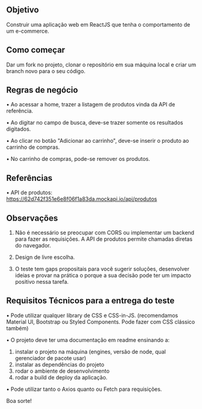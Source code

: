 
## Objetivo
Construir uma aplicação web em ReactJS que tenha o comportamento de um e-commerce.

## Como começar
Dar um fork no projeto, clonar o repositório em sua máquina local e criar um branch novo para o seu código.


## Regras de negócio
•	Ao acessar a home, trazer a listagem de produtos vinda da API de referência.  

•	Ao digitar no campo de busca, deve-se trazer somente os resultados digitados.  

•	Ao clicar no botão "Adicionar ao carrinho", deve-se inserir o produto ao carrinho de compras.  

•	No carrinho de compras, pode-se remover os produtos.  



## Referências
•	API de produtos: https://62d742f351e6e8f06f1a83da.mockapi.io/api/produtos


## Observações
1. Não é necessário se preocupar com CORS ou implementar um backend para fazer as requisições. A API de produtos permite chamadas diretas do navegador.

2. Design de livre escolha.

3. O teste tem gaps propositais para você sugerir soluções, desenvolver ideias e provar na prática o porque a sua decisão pode ter um impacto positivo nessa tarefa.


## Requisitos Técnicos para a entrega do teste

•	Pode utilizar qualquer library de CSS e CSS-in-JS. (recomendamos Material UI, Bootstrap ou Styled Components. Pode fazer com CSS clássico também)

•	O projeto deve ter uma documentação em readme ensinando a: 
1. instalar o projeto na máquina (engines, versão de node, qual gerenciador de pacote usar)
2. instalar as dependências do projeto
3. rodar o ambiente de desenvolvimento
4. rodar a build de deploy da aplicação.

•	Pode utilizar tanto o Axios quanto ou Fetch para requisições.

Boa sorte!